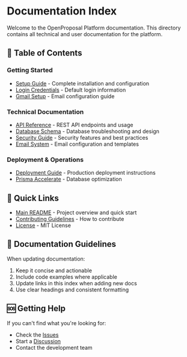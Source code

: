 # Documentation Index

Welcome to the OpenProposal Platform documentation. This directory contains all technical and user documentation for the platform.

## 📖 Table of Contents

### Getting Started
- [Setup Guide](setup.md) - Complete installation and configuration
- [Login Credentials](credentials.md) - Default login information
- [Gmail Setup](gmail-setup.md) - Email configuration guide

### Technical Documentation
- [API Reference](api.md) - REST API endpoints and usage
- [Database Schema](database.md) - Database troubleshooting and design
- [Security Guide](security.md) - Security features and best practices
- [Email System](email.md) - Email configuration and templates

### Deployment & Operations
- [Deployment Guide](deployment.md) - Production deployment instructions
- [Prisma Accelerate](prisma-accelerate.md) - Database optimization

## 🔗 Quick Links

- [Main README](../README.md) - Project overview and quick start
- [Contributing Guidelines](../CONTRIBUTING.md) - How to contribute
- [License](../LICENSE) - MIT License

## 📝 Documentation Guidelines

When updating documentation:
1. Keep it concise and actionable
2. Include code examples where applicable
3. Update links in this index when adding new docs
4. Use clear headings and consistent formatting

## 🆘 Getting Help

If you can't find what you're looking for:
- Check the [Issues](https://github.com/smlab-niser/open-proposal/issues)
- Start a [Discussion](https://github.com/smlab-niser/open-proposal/discussions)
- Contact the development team
